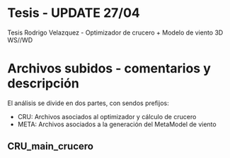 # Tesis - UPDATE 27/04
Tesis Rodrigo Velazquez - Optimizador de crucero + Modelo de viento 3D WS//WD

# Archivos subidos - comentarios y descripción

El análisis se divide en dos partes, con sendos prefijos:

- CRU: Archivos asociados al optimizador y cálculo de crucero
- META: Archivos asociados a la generación del MetaModel de viento

## CRU_main_crucero


